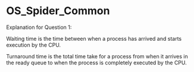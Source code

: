 # OS_Spider_Common

Explanation for Question 1:

Waiting time is the time between when a process has arrived and starts execution by the CPU.

Turnaround time is the total time take for a process from when it arrives in the ready queue to when the process is completely executed by the CPU.
